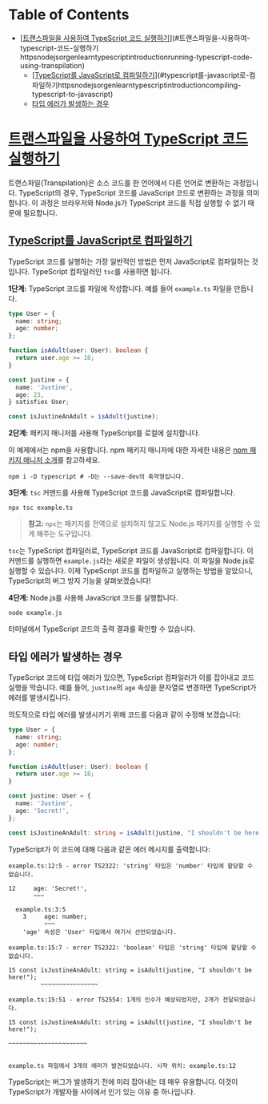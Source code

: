 # Table of Contents

- [[트랜스파일을 사용하여 TypeScript 코드 실행하기](https://nodejs.org/en/learn/typescript/introduction#running-typescript-code-using-transpilation)](#트랜스파일을-사용하여-typescript-코드-실행하기httpsnodejsorgenlearntypescriptintroductionrunning-typescript-code-using-transpilation)
  - [[TypeScript를 JavaScript로 컴파일하기](https://nodejs.org/en/learn/typescript/introduction#compiling-typescript-to-javascript)](#typescript를-javascript로-컴파일하기httpsnodejsorgenlearntypescriptintroductioncompiling-typescript-to-javascript)
  - [타입 에러가 발생하는 경우](#타입-에러가-발생하는-경우)

# [트랜스파일을 사용하여 TypeScript 코드 실행하기](https://nodejs.org/en/learn/typescript/introduction#running-typescript-code-using-transpilation)

트랜스파일(Transpilation)은 소스 코드를 한 언어에서 다른 언어로 변환하는 과정입니다. TypeScript의 경우, TypeScript 코드를 JavaScript 코드로 변환하는 과정을 의미합니다. 이 과정은 브라우저와 Node.js가 TypeScript 코드를 직접 실행할 수 없기 때문에 필요합니다.


## [TypeScript를 JavaScript로 컴파일하기](https://nodejs.org/en/learn/typescript/introduction#compiling-typescript-to-javascript)

TypeScript 코드를 실행하는 가장 일반적인 방법은 먼저 JavaScript로 컴파일하는 것입니다. TypeScript 컴파일러인 `tsc`를 사용하면 됩니다.

**1단계:** TypeScript 코드를 파일에 작성합니다. 예를 들어 `example.ts` 파일을 만듭니다.

```typescript
type User = {
  name: string;
  age: number;
};

function isAdult(user: User): boolean {
  return user.age >= 18;
}

const justine = {
  name: 'Justine',
  age: 23,
} satisfies User;

const isJustineAnAdult = isAdult(justine);
```

**2단계:** 패키지 매니저를 사용해 TypeScript를 로컬에 설치합니다.

이 예제에서는 npm을 사용합니다. npm 패키지 매니저에 대한 자세한 내용은 [npm 패키지 매니저 소개](https://nodejs.org/en/learn/getting-started/an-introduction-to-the-npm-package-manager)를 참고하세요.

```shell
npm i -D typescript # -D는 --save-dev의 축약형입니다.
```

**3단계:** `tsc` 커맨드를 사용해 TypeScript 코드를 JavaScript로 컴파일합니다.

```shell
npx tsc example.ts
```

> **참고:** `npx`는 패키지를 전역으로 설치하지 않고도 Node.js 패키지를 실행할 수 있게 해주는 도구입니다.

`tsc`는 TypeScript 컴파일러로, TypeScript 코드를 JavaScript로 컴파일합니다. 이 커맨드를 실행하면 `example.js`라는 새로운 파일이 생성됩니다. 이 파일을 Node.js로 실행할 수 있습니다. 이제 TypeScript 코드를 컴파일하고 실행하는 방법을 알았으니, TypeScript의 버그 방지 기능을 살펴보겠습니다!

**4단계:** Node.js를 사용해 JavaScript 코드를 실행합니다.

```shell
node example.js
```

터미널에서 TypeScript 코드의 출력 결과를 확인할 수 있습니다.


## 타입 에러가 발생하는 경우

TypeScript 코드에 타입 에러가 있으면, TypeScript 컴파일러가 이를 잡아내고 코드 실행을 막습니다. 예를 들어, `justine`의 `age` 속성을 문자열로 변경하면 TypeScript가 에러를 발생시킵니다.

의도적으로 타입 에러를 발생시키기 위해 코드를 다음과 같이 수정해 보겠습니다:

```typescript
type User = {
  name: string;
  age: number;
};

function isAdult(user: User): boolean {
  return user.age >= 18;
}

const justine: User = {
  name: 'Justine',
  age: 'Secret!',
};

const isJustineAnAdult: string = isAdult(justine, "I shouldn't be here!");
```

TypeScript가 이 코드에 대해 다음과 같은 에러 메시지를 출력합니다:

```
example.ts:12:5 - error TS2322: 'string' 타입은 'number' 타입에 할당할 수 없습니다.

12     age: 'Secret!',
       ~~~

  example.ts:3:5
    3     age: number;
          ~~~
    'age' 속성은 'User' 타입에서 여기서 선언되었습니다.

example.ts:15:7 - error TS2322: 'boolean' 타입은 'string' 타입에 할당할 수 없습니다.

15 const isJustineAnAdult: string = isAdult(justine, "I shouldn't be here!");
         ~~~~~~~~~~~~~~~~

example.ts:15:51 - error TS2554: 1개의 인수가 예상되었지만, 2개가 전달되었습니다.

15 const isJustineAnAdult: string = isAdult(justine, "I shouldn't be here!");
                                                     ~~~~~~~~~~~~~~~~~~~~~~


example.ts 파일에서 3개의 에러가 발견되었습니다. 시작 위치: example.ts:12
```

TypeScript는 버그가 발생하기 전에 미리 잡아내는 데 매우 유용합니다. 이것이 TypeScript가 개발자들 사이에서 인기 있는 이유 중 하나입니다.


